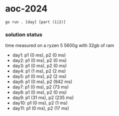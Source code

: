 # aoc-2024

`go run . [day] [part (1|2)]`

### solution status

time measured on a ryzen 5 5600g with 32gb of ram

- day1: p1 (0 ms), p2 (0 ms)
- day2: p1 (0 ms), p2 (0 ms)
- day3: p1 (0 ms), p2 (0 ms)
- day4: p1 (1 ms), p2 (2 ms)
- day5: p1 (0 ms), p2 (2 ms)
- day6: p1 (0 ms), p2 (942 ms)
- day7: p1 (0 ms), p2 (73 ms)
- day8: p1 (0 ms), p2 (0 ms)
- day9: p1 (31 ms), p2 (235 ms)
- day10: p1 (0 ms), p2 (1 ms)
- day11: p1 (0 ms), p2 (17 ms)
